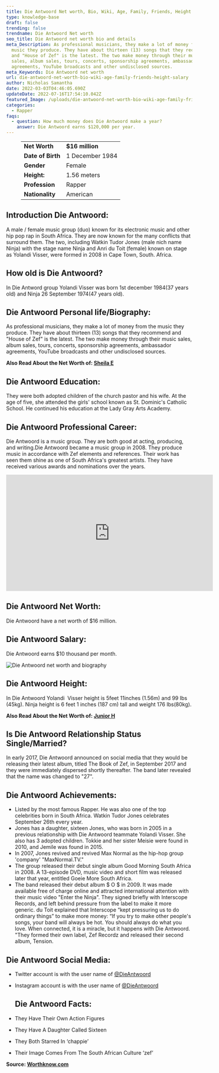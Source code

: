 ```yaml
---
title: Die Antwoord Net worth, Bio, Wiki, Age, Family, Friends, Height & Salary
type: knowledge-base
draft: false
trending: false
trendname: Die Antwoord Net worth
seo_title: Die Antwoord net worth bio and details
meta_Description: As professional musicians, they make a lot of money from the
  music they produce. They have about thirteen (13) songs that they recommend
  and "House of Zef" is the latest. The two make money through their music
  sales, album sales, tours, concerts, sponsorship agreements, ambassador
  agreements, YouTube broadcasts and other undisclosed sources.
meta_Keywords: Die Antwoord net worth
url: die-antwoord-net-worth-bio-wiki-age-family-friends-height-salary
author: Nicholas Samantha
date: 2022-03-03T04:46:05.690Z
updateDate: 2022-07-16T17:54:10.042Z
featured_Image: /uploads/die-antwoord-net-worth-bio-wiki-age-family-friends-height-salary.webp
categories:
  - Rapper
faqs:
  - question: How much money does Die Antwoord make a year?
    answer: Die Antwoord earns $120,000 per year.
---
```

<figure class="wp-block-table is-style-stripes">
  <table>
    <tbody>
      <tr>
        <td>
          <strong>Net Worth</strong>
        </td>
        <td>
          <strong>$16 million</strong>
        </td>
      </tr>
      <tr>
        <td>
          <strong>Date of Birth</strong>
        </td>
        <td>1 December 1984</td>
      </tr>
      <tr>
        <td>
          <strong>Gender</strong>
        </td>
        <td>Female</td>
      </tr>
      <tr>
        <td>
          <strong>Height:</strong>
        </td>
        <td>1.56 meters</td>
      </tr>
      <tr>
        <td>
          <strong>Profession</strong>
        </td>
        <td>Rapper</td>
      </tr>
      <tr>
        <td>
          <strong>Nationality</strong>
        </td>
        <td>American</td>
      </tr>
    </tbody>
  </table>
</figure>

## Introduction Die Antwoord:

A male / female music group (duo) known for its electronic music and other hip pop rap in South Africa. They are now known for the many conflicts that surround them. The two, including Watkin Tudor Jones (male nich name Ninja) with the stage name Ninja and Anri du Toit (female) known on stage as Yolandi Visser, were formed in 2008 in Cape Town, South. Africa.

## How old is Die Antwoord?

In Die Antword group Yolandi Visser was born 1st december 1984(37 years old) and Ninja 26 September 1974(47 years old).

## Die Antwoord Personal life/Biography:

As professional musicians, they make a lot of money from the music they produce. They have about thirteen (13) songs that they recommend and "House of Zef" is the latest. The two make money through their music sales, album sales, tours, concerts, sponsorship agreements, ambassador agreements, YouTube broadcasts and other undisclosed sources.

**Also Read About the Net Worth of: <a href="https://worthknow.com/sheila-e-net-worth-bio-wiki-age-family-friends-height-salary/" target="_blank" rel="noopener">Sheila E</a>**

## Die Antwoord Education:

They were both adopted children of the church pastor and his wife. At the age of five, she attended the girls' school known as St. Dominic's Catholic School. He continued his education at the Lady Gray Arts Academy.

## Die Antwoord Professional Career:

Die Antwoord is a music group. They are both good at acting, producing, and writing.Die Antwoord became a music group in 2008. They produce music in accordance with Zef elements and references. Their work has seen them shine as one of South Africa's greatest artists. They have received various awards and nominations over the years.

<iframe width="560" height="315" src="https://www.youtube.com/embed/8aFs7ohmnuc" title="YouTube video player" frameborder="0" allow="accelerometer; autoplay; clipboard-write; encrypted-media; gyroscope; picture-in-picture" allowfullscreen></iframe>

## Die Antwoord Net Worth:

Die Antwoord have a net worth of $16 million.

## Die Antwoord Salary:

Die Antwoord earns $10 thousand per month.

![Die Antwoord net worth and biography](/uploads/die-antwoord-net-worth-and-bio-wiki-age-family-friends-height-salary.webp)

## Die Antwoord Height:

In Die Antwoord Yolandi  Visser height is 5feet 11inches (1.56m) and 99 Ibs (45kg). Ninja height is 6 feet 1 inches (187 cm) tall and weight 176 Ibs(80kg).

**Also Read About the Net Worth of: <a href="https://worthknow.com/junior-h-net-worth-bio-wiki-age-family-friends-height-salary/" target="_blank" rel="noopener">Junior H</a>**

## Is Die Antwoord Relationship Status Single/Married?

In early 2017, Die Antwoord announced on social media that they would be releasing their latest album, titled The Book of Zef, in September 2017 and they were immediately dispersed shortly thereafter. The band later revealed that the name was changed to "27".

## Die Antwoord Achievements:

* Listed by the most famous Rapper. He was also one of the top celebrities born in South Africa. Watkin Tudor Jones celebrates September 26th every year.
* Jones has a daughter, sixteen Jones, who was born in 2005 in a previous relationship with Die Antwoord teammate Yolandi Visser. She also has 3 adopted children. Tokkie and her sister Meisie were found in 2010, and Jemile was found in 2015.
* In 2007, Jones revived and revived Max Normal as the hip-hop group 'company' "MaxNormal.TV."
* The group released their debut single album Good Morning South Africa in 2008. A 13-episode DVD, music video and short film was released later that year, entitled Goeie More South Africa.
* The band released their debut album $ O $ in 2009. It was made available free of charge online and attracted international attention with their music video "Enter the Ninja". They signed briefly with Interscope Records, and left behind pressure from the label to make it more generic. du Toit explained that Interscope “kept pressuring us to do ordinary things” to make more money: “If you try to make other people's songs, your band will always be hot. You should always do what you love. When connected, it is a miracle, but it happens with Die Antwoord. "They formed their own label, Zef Recordz and released their second album, Tension.

## Die Antwoord Social Media:

* Twitter account is with the user name of <a href="https://twitter.com/dieantwoord" rel="nofollow">@DieAntwoord</a>
* Instagram account is with the user name of <a href="[](https://bbquing.com/)https://www.instagram.com/dieantwoord" rel="nofollow">@DieAntwoord</a>

  ## Die Antwoord Facts:
* They Have Their Own Action Figures
* They Have A Daughter Called Sixteen
* They Both Starred In ‘chappie’
* Their Image Comes From The South African Culture ‘zef’

**Source: <a href="https://worthknow.com/" target="_blank" rel="noopener">Worthknow.com</a>**